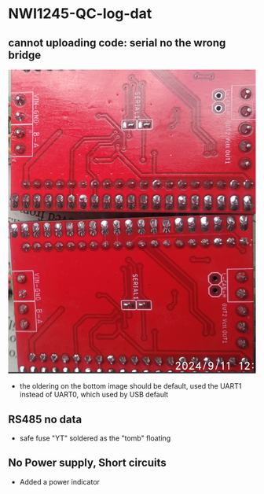 
# NWI1245-QC-log-dat

## cannot uploading code: serial no the wrong bridge  

![](2024-09-18-19-12-08.png)

- the oldering on the bottom image should be default, used the UART1 instead of UART0, which used by USB default 




## RS485 no data 

- safe fuse "YT" soldered as the "tomb" floating

## No Power supply, Short circuits 

- Added a power indicator 